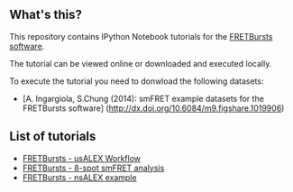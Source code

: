 What's this?
------------

This repository contains IPython Notebook tutorials for the
[FRETBursts software](https://github.com/tritemio/FRETBursts).

The tutorial can be viewed online or downloaded and executed locally.

To execute the tutorial you need to donwload the following datasets:

* [A. Ingargiola, S.Chung (2014): smFRET example datasets for the FRETBursts software]
(http://dx.doi.org/10.6084/m9.figshare.1019906)

List of tutorials
-----------------

* [FRETBursts - usALEX Workflow](http://nbviewer.ipython.org/urls/raw.github.com/tritemio/FRETBursts_notebooks/master/notebooks/FRETBursts%2520-%2520usALEX%2520Workflow.ipynb)
* [FRETBursts - 8-spot smFRET analysis](http://nbviewer.ipython.org/urls/raw.github.com/tritemio/FRETBursts_notebooks/master/notebooks/FRETBursts%2520-%25208-spot%2520smFRET%2520analysis.ipynb)
* [FRETBursts - nsALEX example](http://nbviewer.ipython.org/urls/raw.github.com/tritemio/FRETBursts_notebooks/master/notebooks/FRETBursts%20-%20nsALEX%20example.ipynb)

